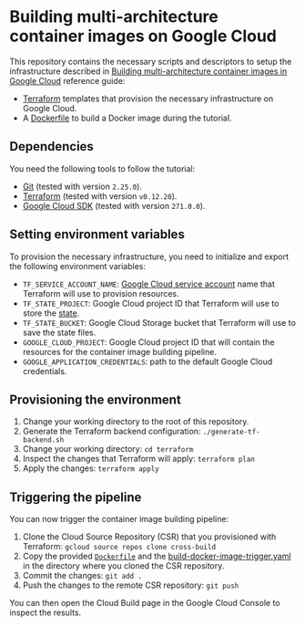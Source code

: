 # Building multi-architecture container images on Google Cloud

This repository contains the necessary scripts and descriptors to setup the
infrastructure described in
[Building multi-architecture container images in Google Cloud](https://cloud.google.com/solutions/building-multi-architecture-container-images-iot-devices-tutorial)
reference guide:

- [Terraform](https://www.terraform.io/) templates that provision the necessary
    infrastructure on Google Cloud.
- A [Dockerfile](https://docs.docker.com/engine/reference/builder/) to build a
    Docker image during the tutorial.

## Dependencies

You need the following tools to follow the tutorial:

- [Git](https://git-scm.com/) (tested with version `2.25.0`).
- [Terraform](https://www.terraform.io/) (tested with version `v0.12.20`).
- [Google Cloud SDK](https://cloud.google.com/sdk) (tested with version `271.0.0`).

## Setting environment variables

To provision the necessary infrastructure, you need to initialize and export the
following environment variables:

- `TF_SERVICE_ACCOUNT_NAME`: [Google Cloud service account](https://cloud.google.com/iam/docs/understanding-service-accounts)
    name that Terraform will use to provision resources.
- `TF_STATE_PROJECT`: Google Cloud project ID that Terraform will use to store
    the [state](https://www.terraform.io/docs/state/index.html).
- `TF_STATE_BUCKET`: Google Cloud Storage bucket that Terraform will use to save
    the state files.
- `GOOGLE_CLOUD_PROJECT`: Google Cloud project ID that will contain the
    resources for the container image building pipeline.
- `GOOGLE_APPLICATION_CREDENTIALS`: path to the default Google Cloud
    credentials.

## Provisioning the environment

1. Change your working directory to the root of this repository.
1. Generate the Terraform backend configuration: `./generate-tf-backend.sh`
1. Change your working directory: `cd terraform`
1. Inspect the changes that Terraform will apply: `terraform plan`
1. Apply the changes: `terraform apply`

## Triggering the pipeline

You can now trigger the container image building pipeline:

1. Clone the Cloud Source Repository (CSR) that you provisioned with Terraform:
    `gcloud source repos clone cross-build`
1. Copy the provided [`Dockerfile`](terraform/cloud-build/Dockerfile) and the
    [build-docker-image-trigger.yaml](terraform/cloud-build/build-docker-image-trigger.yaml)
    in the directory where you cloned the CSR repository.
1. Commit the changes: `git add .`
1. Push the changes to the remote CSR repository: `git push`

You can then open the Cloud Build page in the Google Cloud Console to inspect
the results.
